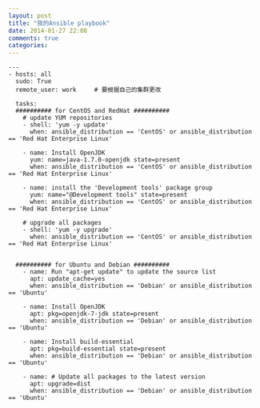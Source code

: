 ```yaml
---
layout: post
title: "我的Ansible playbook"
date: 2014-01-27 22:08
comments: true
categories: 
---
```


	---
	- hosts: all
	  sudo: True
	  remote_user: work     # 要根据自己的集群更改
	
	  tasks:
	  ########## for CentOS and RedHat ##########
	    # update YUM repositories
	    - shell: 'yum -y update'
	      when: ansible_distribution == 'CentOS' or ansible_distribution == 'Red Hat Enterprise Linux'
	
	    - name: Install OpenJDK
	      yum: name=java-1.7.0-openjdk state=present
	      when: ansible_distribution == 'CentOS' or ansible_distribution == 'Red Hat Enterprise Linux'
	
	    - name: install the 'Development tools' package group
	      yum: name="@Development tools" state=present
	      when: ansible_distribution == 'CentOS' or ansible_distribution == 'Red Hat Enterprise Linux'
	
	    # upgrade all packages
	    - shell: 'yum -y upgrade'
	      when: ansible_distribution == 'CentOS' or ansible_distribution == 'Red Hat Enterprise Linux'
	
	
	  ########## for Ubuntu and Debian ##########
	    - name: Run "apt-get update" to update the source list
	      apt: update_cache=yes
	      when: ansible_distribution == 'Debian' or ansible_distribution == 'Ubuntu'
	
	    - name: Install OpenJDK
	      apt: pkg=openjdk-7-jdk state=present
	      when: ansible_distribution == 'Debian' or ansible_distribution == 'Ubuntu'
	
	    - name: Install build-essential
	      apt: pkg=build-essential state=present
	      when: ansible_distribution == 'Debian' or ansible_distribution == 'Ubuntu'
	
	    - name: # Update all packages to the latest version
	      apt: upgrade=dist
	      when: ansible_distribution == 'Debian' or ansible_distribution == 'Ubuntu'
